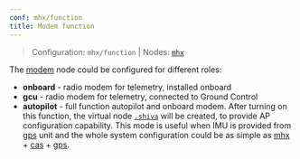```yaml
---
conf: mhx/function
title: Modem function
---
```


>Configuration: `mhx/function`
> | Nodes: [`mhx`](../../hw/nodes/mhx.md)

The [modem](../../hw/nodes/mhx.md) node could be configured for different roles:

- **onboard** - radio modem for telemetry, installed onboard
- **gcu** - radio modem for telemetry, connected to Ground Control
- **autopilot** - full function autopilot and onboard modem. After turning on this function, the virtual node [`.shiva`](shiva.md) will be created, to provide AP configuration capability. This mode is useful when IMU is provided from [gps](../../hw/nodes/gps.md) unit and the whole system configuration could be as simple as [mhx](../../hw/nodes/mhx.md) + [cas](../../hw/nodes/cas.md) + [gps](../../hw/nodes/gps.md).